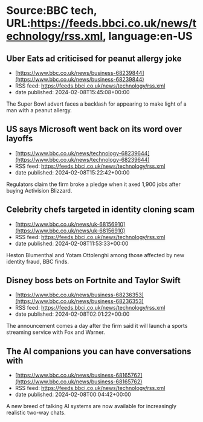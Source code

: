 # Source:BBC tech, URL:https://feeds.bbci.co.uk/news/technology/rss.xml, language:en-US

## Uber Eats ad criticised for peanut allergy joke
 - [https://www.bbc.co.uk/news/business-68239844](https://www.bbc.co.uk/news/business-68239844)
 - RSS feed: https://feeds.bbci.co.uk/news/technology/rss.xml
 - date published: 2024-02-08T15:45:08+00:00

The Super Bowl advert faces a backlash for appearing to make light of a man with a peanut allergy.

## US says Microsoft went back on its word over layoffs
 - [https://www.bbc.co.uk/news/technology-68239644](https://www.bbc.co.uk/news/technology-68239644)
 - RSS feed: https://feeds.bbci.co.uk/news/technology/rss.xml
 - date published: 2024-02-08T15:22:42+00:00

Regulators claim the firm broke a pledge when it axed 1,900 jobs after buying Activision Blizzard.

## Celebrity chefs targeted in identity cloning scam
 - [https://www.bbc.co.uk/news/uk-68156910](https://www.bbc.co.uk/news/uk-68156910)
 - RSS feed: https://feeds.bbci.co.uk/news/technology/rss.xml
 - date published: 2024-02-08T11:53:33+00:00

Heston Blumenthal and Yotam Ottolenghi among those affected by new identity fraud, BBC finds.

## Disney boss bets on Fortnite and Taylor Swift
 - [https://www.bbc.co.uk/news/business-68236353](https://www.bbc.co.uk/news/business-68236353)
 - RSS feed: https://feeds.bbci.co.uk/news/technology/rss.xml
 - date published: 2024-02-08T02:01:22+00:00

The announcement comes a day after the firm said it will launch a sports streaming service with Fox and Warner.

## The AI companions you can have conversations with
 - [https://www.bbc.co.uk/news/business-68165762](https://www.bbc.co.uk/news/business-68165762)
 - RSS feed: https://feeds.bbci.co.uk/news/technology/rss.xml
 - date published: 2024-02-08T00:04:42+00:00

A new breed of talking AI systems are now available for increasingly realistic two-way chats.


